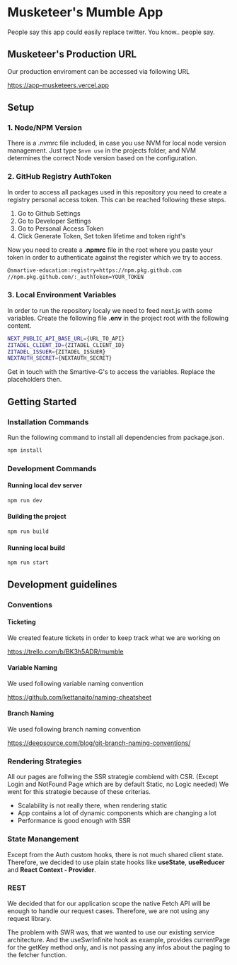 # Musketeer's Mumble App

People say this app could easily replace twitter. You know.. people say. 

## Musketeer's Production URL

Our production enviroment can be accessed via following URL

https://app-musketeers.vercel.app

## Setup

### 1. Node/NPM Version

There is a .nvmrc file included, in case you use NVM for local node version management.
Just type `$nvm use` in the projects folder, and NVM determines the correct Node version based on the configuration.

### 2. GitHub Registry AuthToken

In order to access all packages used in this repository you need to create a registry personal access token.
This can be reached following these steps.

1. Go to Github Settings
2. Go to Developer Settings
3. Go to Personal Access Token
4. Click Generate Token, Set token lifetime and token right's

Now you need to create a **.npmrc** file in the root where you paste your token in order to authenticate against the register which we try to access.

```bash
@smartive-education:registry=https://npm.pkg.github.com
//npm.pkg.github.com/:_authToken=YOUR_TOKEN
```

### 3. Local Environment Variables

In order to run the repository localy we need to feed next.js with some variables.
Create the following file **.env** in the project root with the following content.

```bash
NEXT_PUBLIC_API_BASE_URL={URL_TO_API}
ZITADEL_CLIENT_ID={ZITADEL_CLIENT_ID}
ZITADEL_ISSUER={ZITADEL_ISSUER}
NEXTAUTH_SECRET={NEXTAUTH_SECRET}
```

Get in touch with the Smartive-G's to access the variables. Replace the placeholders then.

## Getting Started

### Installation Commands

Run the following command to install all dependencies from package.json.

```bash
npm install
```

### Development Commands

#### Running local dev server
```bash
npm run dev
```

#### Building the project
```bash
npm run build
```

#### Running local build
```bash
npm run start
```

## Development guidelines

### Conventions
#### Ticketing
We created feature tickets in order to keep track what we are working on

https://trello.com/b/BK3h5ADR/mumble

#### Variable Naming
We used following variable naming convention

https://github.com/kettanaito/naming-cheatsheet

#### Branch Naming
We used following branch naming convention

https://deepsource.com/blog/git-branch-naming-conventions/

### Rendering Strategies
All our pages are follwing the SSR strategie combiend with CSR. (Except Login and NotFound Page which are by default Static, no Logic needed)
We went for this strategie because of these criterias.

- Scalability is not really there, when rendering static
- App contains a lot of dynamic components which are changing a lot
- Performance is good enough with SSR

### State Manangement 
Except from the Auth custom hooks, there is not much shared client state. Therefore, we decided to use plain state hooks like **useState**, **useReducer** and **React Context - Provider**.

### REST
We decided that for our application scope the native Fetch API will be enough to handle our request cases. Therefore, we are not using any request library.

The problem with SWR was, that we wanted to use our existing service architecture. And the useSwrInfinite hook as example, provides currentPage for the getKey method only, and is not passing any infos about the paging to the fetcher function.